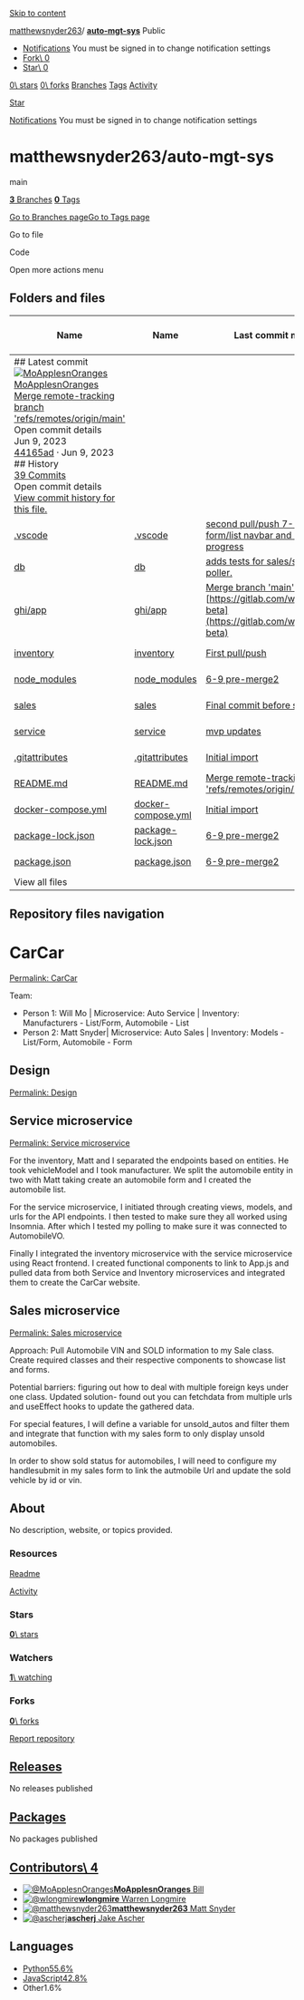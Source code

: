 [Skip to content](https://github.com/matthewsnyder263/auto-mgt-sys#start-of-content)

[matthewsnyder263](https://github.com/matthewsnyder263)/ **[auto-mgt-sys](https://github.com/matthewsnyder263/auto-mgt-sys)** Public

- [Notifications](https://github.com/login?return_to=%2Fmatthewsnyder263%2Fauto-mgt-sys) You must be signed in to change notification settings
- [Fork\\
0](https://github.com/login?return_to=%2Fmatthewsnyder263%2Fauto-mgt-sys)
- [Star\\
0](https://github.com/login?return_to=%2Fmatthewsnyder263%2Fauto-mgt-sys)


[0\\
stars](https://github.com/matthewsnyder263/auto-mgt-sys/stargazers) [0\\
forks](https://github.com/matthewsnyder263/auto-mgt-sys/forks) [Branches](https://github.com/matthewsnyder263/auto-mgt-sys/branches) [Tags](https://github.com/matthewsnyder263/auto-mgt-sys/tags) [Activity](https://github.com/matthewsnyder263/auto-mgt-sys/activity)

[Star](https://github.com/login?return_to=%2Fmatthewsnyder263%2Fauto-mgt-sys)

[Notifications](https://github.com/login?return_to=%2Fmatthewsnyder263%2Fauto-mgt-sys) You must be signed in to change notification settings

# matthewsnyder263/auto-mgt-sys

main

[**3** Branches](https://github.com/matthewsnyder263/auto-mgt-sys/branches) [**0** Tags](https://github.com/matthewsnyder263/auto-mgt-sys/tags)

[Go to Branches page](https://github.com/matthewsnyder263/auto-mgt-sys/branches)[Go to Tags page](https://github.com/matthewsnyder263/auto-mgt-sys/tags)

Go to file

Code

Open more actions menu

## Folders and files

| Name | Name | Last commit message | Last commit date |
| --- | --- | --- | --- |
| ## Latest commit<br>[![MoApplesnOranges](https://avatars.githubusercontent.com/u/105938659?v=4&size=40)](https://github.com/MoApplesnOranges)[MoApplesnOranges](https://github.com/matthewsnyder263/auto-mgt-sys/commits?author=MoApplesnOranges)<br>[Merge remote-tracking branch 'refs/remotes/origin/main'](https://github.com/matthewsnyder263/auto-mgt-sys/commit/44165ad19027066d6b4867314aed233fe4d31c4d)<br>Open commit details<br>Jun 9, 2023<br>[44165ad](https://github.com/matthewsnyder263/auto-mgt-sys/commit/44165ad19027066d6b4867314aed233fe4d31c4d) · Jun 9, 2023<br>## History<br>[39 Commits](https://github.com/matthewsnyder263/auto-mgt-sys/commits/main/) <br>Open commit details<br>[View commit history for this file.](https://github.com/matthewsnyder263/auto-mgt-sys/commits/main/) |
| [.vscode](https://github.com/matthewsnyder263/auto-mgt-sys/tree/main/.vscode ".vscode") | [.vscode](https://github.com/matthewsnyder263/auto-mgt-sys/tree/main/.vscode ".vscode") | [second pull/push 7-15 - auto form/list navbar and service hx in progress](https://github.com/matthewsnyder263/auto-mgt-sys/commit/ab84ff833801d9a61cfea56574db19dc3b7a35b4 "second pull/push 7-15 - auto form/list navbar and service hx in progress") | Jun 8, 2023 |
| [db](https://github.com/matthewsnyder263/auto-mgt-sys/tree/main/db "db") | [db](https://github.com/matthewsnyder263/auto-mgt-sys/tree/main/db "db") | [adds tests for sales/service api and poller.](https://github.com/matthewsnyder263/auto-mgt-sys/commit/42b472e76158fa92ae97faf66091fe4a44e3e5fa "adds tests for sales/service api and poller.") | Apr 17, 2023 |
| [ghi/app](https://github.com/matthewsnyder263/auto-mgt-sys/tree/main/ghi/app "This path skips through empty directories") | [ghi/app](https://github.com/matthewsnyder263/auto-mgt-sys/tree/main/ghi/app "This path skips through empty directories") | [Merge branch 'main' of](https://github.com/matthewsnyder263/auto-mgt-sys/commit/cc629f0a83f6f0308377377a82ad58335dbce123 "Merge branch 'main' of https://gitlab.com/wmo90/project-beta") [https://gitlab.com/wmo90/project-beta](https://gitlab.com/wmo90/project-beta) | Jun 9, 2023 |
| [inventory](https://github.com/matthewsnyder263/auto-mgt-sys/tree/main/inventory "inventory") | [inventory](https://github.com/matthewsnyder263/auto-mgt-sys/tree/main/inventory "inventory") | [First pull/push](https://github.com/matthewsnyder263/auto-mgt-sys/commit/4e33b4b8e3fb45865663afda9fa91cb4356128a8 "First pull/push") | Jun 8, 2023 |
| [node\_modules](https://github.com/matthewsnyder263/auto-mgt-sys/tree/main/node_modules "node_modules") | [node\_modules](https://github.com/matthewsnyder263/auto-mgt-sys/tree/main/node_modules "node_modules") | [6-9 pre-merge2](https://github.com/matthewsnyder263/auto-mgt-sys/commit/404687721b1cca07867014d6c011c809f4507515 "6-9 pre-merge2") | Jun 9, 2023 |
| [sales](https://github.com/matthewsnyder263/auto-mgt-sys/tree/main/sales "sales") | [sales](https://github.com/matthewsnyder263/auto-mgt-sys/tree/main/sales "sales") | [Final commit before submission](https://github.com/matthewsnyder263/auto-mgt-sys/commit/c176edb2985f2dadcda4f6836e9333e9a8d9f499 "Final commit before submission") | Jun 9, 2023 |
| [service](https://github.com/matthewsnyder263/auto-mgt-sys/tree/main/service "service") | [service](https://github.com/matthewsnyder263/auto-mgt-sys/tree/main/service "service") | [mvp updates](https://github.com/matthewsnyder263/auto-mgt-sys/commit/ce0de81b39632d62210f4f3bef3886e66bff6c4e "mvp updates") | Jun 9, 2023 |
| [.gitattributes](https://github.com/matthewsnyder263/auto-mgt-sys/blob/main/.gitattributes ".gitattributes") | [.gitattributes](https://github.com/matthewsnyder263/auto-mgt-sys/blob/main/.gitattributes ".gitattributes") | [Initial import](https://github.com/matthewsnyder263/auto-mgt-sys/commit/615c22251480203cea255d23c96a2ffb7fea205f "Initial import") | Feb 4, 2022 |
| [README.md](https://github.com/matthewsnyder263/auto-mgt-sys/blob/main/README.md "README.md") | [README.md](https://github.com/matthewsnyder263/auto-mgt-sys/blob/main/README.md "README.md") | [Merge remote-tracking branch 'refs/remotes/origin/main'](https://github.com/matthewsnyder263/auto-mgt-sys/commit/44165ad19027066d6b4867314aed233fe4d31c4d "Merge remote-tracking branch 'refs/remotes/origin/main' README.md was updated to explain what we did.") | Jun 9, 2023 |
| [docker-compose.yml](https://github.com/matthewsnyder263/auto-mgt-sys/blob/main/docker-compose.yml "docker-compose.yml") | [docker-compose.yml](https://github.com/matthewsnyder263/auto-mgt-sys/blob/main/docker-compose.yml "docker-compose.yml") | [Initial import](https://github.com/matthewsnyder263/auto-mgt-sys/commit/615c22251480203cea255d23c96a2ffb7fea205f "Initial import") | Feb 4, 2022 |
| [package-lock.json](https://github.com/matthewsnyder263/auto-mgt-sys/blob/main/package-lock.json "package-lock.json") | [package-lock.json](https://github.com/matthewsnyder263/auto-mgt-sys/blob/main/package-lock.json "package-lock.json") | [6-9 pre-merge2](https://github.com/matthewsnyder263/auto-mgt-sys/commit/404687721b1cca07867014d6c011c809f4507515 "6-9 pre-merge2") | Jun 9, 2023 |
| [package.json](https://github.com/matthewsnyder263/auto-mgt-sys/blob/main/package.json "package.json") | [package.json](https://github.com/matthewsnyder263/auto-mgt-sys/blob/main/package.json "package.json") | [6-9 pre-merge2](https://github.com/matthewsnyder263/auto-mgt-sys/commit/404687721b1cca07867014d6c011c809f4507515 "6-9 pre-merge2") | Jun 9, 2023 |
| View all files |

## Repository files navigation

# CarCar

[Permalink: CarCar](https://github.com/matthewsnyder263/auto-mgt-sys#carcar)

Team:

- Person 1: Will Mo \| Microservice: Auto Service \| Inventory: Manufacturers - List/Form, Automobile - List
- Person 2: Matt Snyder\| Microservice: Auto Sales \| Inventory: Models - List/Form, Automobile - Form

## Design

[Permalink: Design](https://github.com/matthewsnyder263/auto-mgt-sys#design)

## Service microservice

[Permalink: Service microservice](https://github.com/matthewsnyder263/auto-mgt-sys#service-microservice)

For the inventory, Matt and I separated the endpoints based on entities. He took vehicleModel and I took manufacturer. We split the automobile entity in two with Matt taking create an automobile form and I created the automobile list.

For the service microservice, I initiated through creating views, models, and urls for the API endpoints. I then tested to make sure they all worked using Insomnia. After which I tested my polling to make sure it was connected to AutomobileVO.

Finally I integrated the inventory microservice with the service microservice using React frontend. I created functional components to link to App.js and pulled data from both Service and Inventory microservices and integrated them to create the CarCar website.

## Sales microservice

[Permalink: Sales microservice](https://github.com/matthewsnyder263/auto-mgt-sys#sales-microservice)

Approach: Pull Automobile VIN and SOLD information to my Sale class. Create required classes and their respective components to showcase list and forms.

Potential barriers: figuring out how to deal with multiple foreign keys under one class.
Updated solution- found out you can fetchdata from multiple urls and useEffect hooks to update the gathered data.

For special features, I will define a variable for unsold\_autos and filter them and integrate that function with my sales form to only display unsold automobiles.

In order to show sold status for automobiles, I will need to configure my handlesubmit in my sales form to link the autmobile Url and update the sold vehicle by id or vin.

## About

No description, website, or topics provided.


### Resources

[Readme](https://github.com/matthewsnyder263/auto-mgt-sys#readme-ov-file)

[Activity](https://github.com/matthewsnyder263/auto-mgt-sys/activity)

### Stars

[**0**\\
stars](https://github.com/matthewsnyder263/auto-mgt-sys/stargazers)

### Watchers

[**1**\\
watching](https://github.com/matthewsnyder263/auto-mgt-sys/watchers)

### Forks

[**0**\\
forks](https://github.com/matthewsnyder263/auto-mgt-sys/forks)

[Report repository](https://github.com/contact/report-content?content_url=https%3A%2F%2Fgithub.com%2Fmatthewsnyder263%2Fauto-mgt-sys&report=matthewsnyder263+%28user%29)

## [Releases](https://github.com/matthewsnyder263/auto-mgt-sys/releases)

No releases published

## [Packages](https://github.com/users/matthewsnyder263/packages?repo_name=auto-mgt-sys)

No packages published

## [Contributors\  4](https://github.com/matthewsnyder263/auto-mgt-sys/graphs/contributors)

- [![@MoApplesnOranges](https://avatars.githubusercontent.com/u/105938659?s=64&v=4)](https://github.com/MoApplesnOranges)[**MoApplesnOranges** Bill](https://github.com/MoApplesnOranges)
- [![@wlongmire](https://avatars.githubusercontent.com/u/119530?s=64&v=4)](https://github.com/wlongmire)[**wlongmire** Warren Longmire](https://github.com/wlongmire)
- [![@matthewsnyder263](https://avatars.githubusercontent.com/u/74877304?s=64&v=4)](https://github.com/matthewsnyder263)[**matthewsnyder263** Matt Snyder](https://github.com/matthewsnyder263)
- [![@ascherj](https://avatars.githubusercontent.com/u/39639597?s=64&v=4)](https://github.com/ascherj)[**ascherj** Jake Ascher](https://github.com/ascherj)

## Languages

- [Python55.6%](https://github.com/matthewsnyder263/auto-mgt-sys/search?l=python)
- [JavaScript42.8%](https://github.com/matthewsnyder263/auto-mgt-sys/search?l=javascript)
- Other1.6%